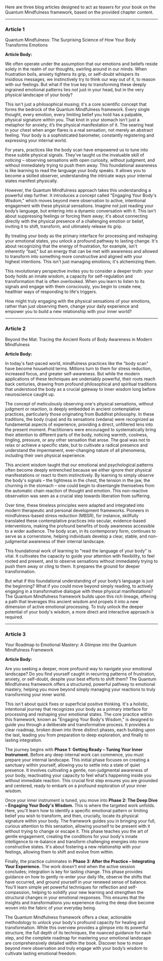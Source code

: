 Here are three blog articles designed to act as teasers for your book on the Quantum Mindfulness framework, based on the provided chapter content.

---

### Article 1

 Quantum Mindfulness: The Surprising Science of How Your Body Transforms Emotions

**Article Body:**

We often operate under the assumption that our emotions and beliefs reside solely in the realm of our thoughts, swirling around in our minds. When frustration boils, anxiety tightens its grip, or self-doubt whispers its insidious messages, we instinctively try to think our way out of it, to reason with our feelings. But what if the true key to transforming these deeply ingrained emotional patterns lies not just in your head, but in the very physical landscape of your body?

This isn't just a philosophical musing; it's a core scientific concept that forms the bedrock of the Quantum Mindfulness framework. Every single thought, every emotion, every limiting belief you hold has a palpable, physical signature within you. That knot in your stomach isn't just a metaphor for anxiety; it’s the physical manifestation of it. The searing heat in your chest when anger flares is a real sensation, not merely an abstract feeling. Your body is a sophisticated barometer, constantly registering and expressing your internal world.

For years, practices like the body scan have empowered us to tune into these subtle physical signals. They’ve taught us the invaluable skill of *noticing* – observing sensations with open curiosity, without judgment, and without immediately trying to push them away. This foundational awareness is like learning to read the language your body speaks. It allows you to become a skilled observer, understanding the intricate ways your internal states manifest physically.

However, the Quantum Mindfulness approach takes this understanding a powerful step further. It introduces a concept called "Engaging Your Body's Wisdom," which moves beyond mere observation to active, intentional engagement with these physical sensations. Imagine not just reading your body’s language, but entering into a dynamic conversation with it. This isn't about suppressing feelings or forcing them away; it's about connecting directly with the physical presence of a challenging emotion or belief, inviting it to shift, transform, and ultimately release its grip.

By treating your body as the primary interface for processing and reshaping your emotional states, you unlock a profound pathway to lasting change. It's about recognizing that the energy of frustration, for example, isn't inherently "bad," but an energy that can be met with awareness and allowed to transform into something more constructive and aligned with your highest intentions. This isn't just managing emotions; it's alchemizing them.

This revolutionary perspective invites you to consider a deeper truth: your body holds an innate wisdom, a capacity for self-regulation and transformation that is often overlooked. When you learn to listen to its signals and engage with them consciously, you begin to create new, healthier ways of responding to life's triggers.

How might truly engaging with the physical sensations of your emotions, rather than just observing them, change your daily experience and empower you to build a new relationship with your inner world?

---

### Article 2

 Beyond the Mat: Tracing the Ancient Roots of Body Awareness in Modern Mindfulness

**Article Body:**

In today's fast-paced world, mindfulness practices like the "body scan" have become household terms. Millions turn to them for stress reduction, increased focus, and greater self-awareness. But while the modern applications of these techniques are undeniably powerful, their roots reach back centuries, drawing from profound philosophical and spiritual traditions that understood the body as a crucial gateway to inner wisdom long before neuroscience caught up.

The concept of meticulously observing one's physical sensations, without judgment or reaction, is deeply embedded in ancient contemplative practices, particularly those originating from Buddhist philosophy. In these traditions, the body (rupa) and its sensations (vedana) were recognized as fundamental aspects of experience, providing a direct, unfiltered lens into the present moment. Practitioners were encouraged to systematically bring their attention to different parts of the body, noticing warmth, coolness, tingling, pressure, or any other sensation that arose. The goal was not to relax or achieve a specific state, but to cultivate a radical presence and understand the impermanent, ever-changing nature of all phenomena, including their own physical experience.

This ancient wisdom taught that our emotional and psychological patterns often become deeply entrenched because we either ignore their physical manifestations or react to them instinctively. By learning to simply *observe* the body's signals – the tightness in the chest, the tension in the jaw, the churning in the stomach – one could begin to disentangle themselves from the automatic chain reaction of thought and emotion. This non-reactive observation was seen as a crucial step towards liberation from suffering.

Over time, these timeless principles were adapted and integrated into modern therapeutic and personal development frameworks. Pioneers in mindfulness-based stress reduction (MBSR), for instance, skillfully translated these contemplative practices into secular, evidence-based interventions, making the profound benefits of body awareness accessible to a wider audience. The body scan, in its contemporary form, continues to serve as a cornerstone, helping individuals develop a clear, stable, and non-judgmental awareness of their internal landscape.

This foundational work of learning to "read the language of your body" is vital. It cultivates the capacity to guide your attention with flexibility, to feel rooted and present, and to observe sensations without immediately trying to push them away or cling to them. It prepares the ground for deeper transformation.

But what if this foundational understanding of your body’s language is just the beginning? What if you could move beyond simply reading, to actively engaging in a transformative dialogue with these physical manifestations? The Quantum Mindfulness framework builds upon this rich lineage, offering a path that leverages this ancient wisdom and propels it into a new dimension of active emotional processing. To truly unlock the deeper potential of your body's wisdom, a more direct and interactive approach is required.

---

### Article 3

 Your Roadmap to Emotional Mastery: A Glimpse into the Quantum Mindfulness Framework

**Article Body:**

Are you seeking a deeper, more profound way to navigate your emotional landscape? Do you find yourself caught in recurring patterns of frustration, anxiety, or self-doubt, despite your best efforts to shift them? The Quantum Mindfulness framework offers a structured, powerful pathway to emotional mastery, helping you move beyond simply managing your reactions to truly transforming your inner world.

This isn't about quick fixes or superficial positive thinking. It's a holistic, intentional journey that recognizes your body as a primary interface for processing and reshaping your emotional states. The core practice within this framework, known as "Engaging Your Body's Wisdom," is designed to guide you through a deliberate and transformative process. It provides a clear roadmap, broken down into three distinct phases, each building upon the last, leading you from preparation to deep exploration, and finally to lasting integration.

The journey begins with **Phase 1: Getting Ready – Tuning Your Inner Instrument.** Before any deep internal work can commence, you must prepare your internal landscape. This initial phase focuses on creating a sanctuary within yourself, allowing you to settle into a state of quiet presence. It involves cultivating a gentle, non-judgmental awareness of your body, reactivating your capacity to feel what’s happening inside you without immediate reaction. This crucial first step ensures you are grounded and centered, ready to embark on a profound exploration of your inner wisdom.

Once your inner instrument is tuned, you move into **Phase 2: The Deep Dive – Engaging Your Body's Wisdom.** This is where the targeted work unfolds. Here, you'll learn how to identify a specific emotional pattern or limiting belief you wish to transform, and then, crucially, locate its physical signature within your body. The framework guides you in bringing your full, curious attention to this sensation, allowing yourself to be present with it without trying to change or escape it. This phase teaches you the art of gentle engagement, creating the conditions for your body's innate intelligence to re-balance and transform challenging energies into more constructive states. It's about fostering a new relationship with your feelings, allowing them to shift and evolve from within.

Finally, the practice culminates in **Phase 3: After the Practice – Integrating Your Experience.** The work doesn't end when the active session concludes; integration is key for lasting change. This phase provides guidance on how to gently re-enter your daily life, observe the shifts that have occurred, and ground yourself in your renewed sense of balance. You'll learn simple yet powerful techniques for reflection and self-compassion, helping to solidify your new learning and strengthen the structural changes in your emotional responses. This ensures that the insights and transformations you experience during the deep dive become woven into the fabric of your everyday being.

The Quantum Mindfulness framework offers a clear, actionable methodology to unlock your body's profound capacity for healing and transformation. While this overview provides a glimpse into its powerful structure, the full depth of its techniques, the nuanced guidance for each step, and the complete roadmap for mastering your emotional landscape are comprehensively detailed within the book. Discover how to move beyond mere observation and truly engage with your body’s wisdom to cultivate lasting emotional freedom.